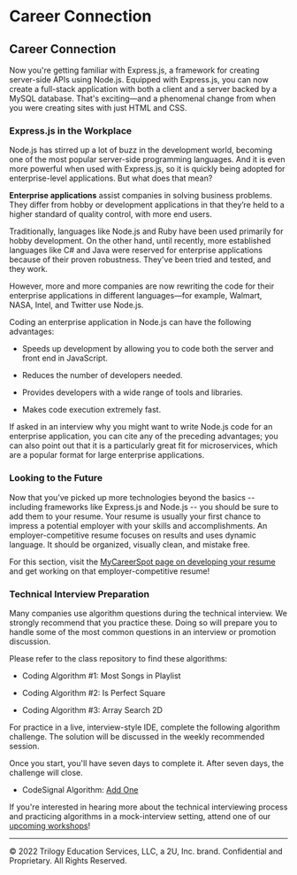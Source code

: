 # Career Connection

## Career Connection

Now you're getting familiar with Express.js, a framework for creating server-side APIs using Node.js. Equipped with Express.js, you can now create a full-stack application with both a client and a server backed by a MySQL database. That's exciting&mdash;and a phenomenal change from when you were creating sites with just HTML and CSS.

### Express.js in the Workplace

Node.js has stirred up a lot of buzz in the development world, becoming one of the most popular server-side programming languages. And it is even more powerful when used with Express.js, so it is quickly being adopted for enterprise-level applications. But what does that mean?

**Enterprise applications** assist companies in solving business problems. They differ from hobby or development applications in that they’re held to a higher standard of quality control, with more end users.

Traditionally, languages like Node.js and Ruby have been used primarily for hobby development. On the other hand, until recently, more established languages like C# and Java were reserved for enterprise applications because of their proven robustness. They've been tried and tested, and they work.

However, more and more companies are now rewriting the code for their enterprise applications in different languages&mdash;for example, Walmart, NASA, Intel, and Twitter use Node.js.

Coding an enterprise application in Node.js can have the following advantages:

* Speeds up development by allowing you to code both the server and front end in JavaScript.

* Reduces the number of developers needed.

* Provides developers with a wide range of tools and libraries.

* Makes code execution extremely fast.

If asked in an interview why you might want to write Node.js code for an enterprise application, you can cite any of the preceding advantages; you can also point out that it is a particularly great fit for microservices, which are a popular format for large enterprise applications.

### Looking to the Future

Now that you’ve picked up more technologies beyond the basics -- including frameworks like Express.js and Node.js -- you should be sure to add them to your resume. Your resume is usually your first chance to impress a potential employer with your skills and accomplishments. An employer-competitive resume focuses on results and uses dynamic language. It should be organized, visually clean, and mistake free.

For this section, visit the [MyCareerSpot page on developing your resume](https://mycareerspot.org/resume) and get working on that employer-competitive resume!

### Technical Interview Preparation

Many companies use algorithm questions during the technical interview. We strongly recommend that you practice these. Doing so will prepare you to handle some of the most common questions in an interview or promotion discussion.

Please refer to the class repository to find these algorithms:

* Coding Algorithm #1: Most Songs in Playlist

* Coding Algorithm #2: Is Perfect Square

* Coding Algorithm #3: Array Search 2D

For practice in a live, interview-style IDE, complete the following algorithm challenge. The solution will be discussed in the weekly recommended session.

Once you start, you'll have seven days to complete it. After seven days, the challenge will close.

* CodeSignal Algorithm: [Add One](https://app.codesignal.com/public-test/ThqFTjkqwzQrcoqKB/AhsPkH8G6H8qqi)

If you're interested in hearing more about the technical interviewing process and practicing algorithms in a mock-interview setting, attend one of our [upcoming workshops](https://careernetwork.2u.com/?utm_medium=Academics&utm_source=boot_camp)!

---
© 2022 Trilogy Education Services, LLC, a 2U, Inc. brand. Confidential and Proprietary. All Rights Reserved.
